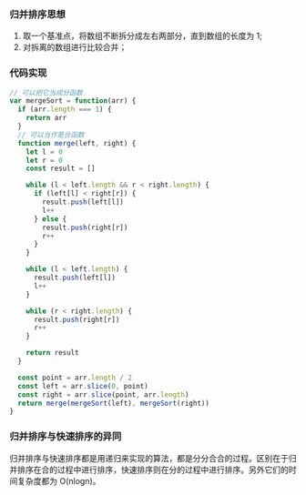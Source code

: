 ### 归并排序思想

1. 取一个基准点，将数组不断拆分成左右两部分，直到数组的长度为 1;
2. 对拆离的数组进行比较合并；

### 代码实现

```js
// 可以把它当成分函数
var mergeSort = function(arr) {
  if (arr.length === 1) {
    return arr
  }
  // 可以当作是合函数
  function merge(left, right) {
    let l = 0
    let r = 0
    const result = []

    while (l < left.length && r < right.length) {
      if (left[l] < right[r]) {
        result.push(left[l])
        l++
      } else {
        result.push(right[r])
        r++
      }
    }

    while (l < left.length) {
      result.push(left[l])
      l++
    }

    while (r < right.length) {
      result.push(right[r])
      r++
    }

    return result
  }

  const point = arr.length / 2
  const left = arr.slice(0, point)
  const right = arr.slice(point, arr.length)
  return merge(mergeSort(left), mergeSort(right))
}
```

### 归并排序与快速排序的异同

归并排序与快速排序都是用递归来实现的算法，都是分分合合的过程。区别在于归并排序在合的过程中进行排序，快速排序则在分的过程中进行排序。另外它们的时间复杂度都为 O(nlogn)。
